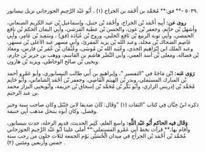 ٥٠٣٩ -** فق:** مُحَمَّد بن أَحْمَد بن الجراح (١) ، أَبُو عَبْد الرَّحِيمِ الجوزجاني نزيل نيسابور.

**روى عن:** أَبِيهِ أَحْمَد بْن الجراح، وأَحْمَد بْن حنبل، وإسماعيل بْن عبد الكريم الصنعاني، وأشهل بْن حاتم، وجعفر بْن عون، والحسن بْن عطية القرشي، وأَبِي اليمان الحكم بْن نافع الحمصي، وأَبِي توبة الربيع بْن نَافِع الحلبي، وروح بْن عُبَادَة (فق) ، وسَعِيد بْن عَامِر، وأَبِي عَاصِم الضحاك بْن مخلد، وعبد الله بْن يزيد المقرئ، وأبي مسهر عبد الآعلى بْن مسهر، وعبد الملك ابن إِبْرَاهِيم الجدي، وعُبَيد الله بْن مُوسَى، وعُثْمَان بْن عُمَر بْن فارس، ومعاذ بْن فضالة، ومعلى بْن أسد العمي، وأبي النَّضْر هاشم بن القاسم، ووهب بن جرير بْن حازم، ويحيى بْن صالح الوحاظي، ويزيد بْن هارون.

**رَوَى عَنه:** ابْن مَاجَهْ في "التفسير "، وإبراهيم بن أَبي طالب النيسابوري، وأبو عَمْرو أحمد بْن المبارك المستملي، وبدر بْن الهيثم الْقَاضِي، وجعفر بْن أَحْمَد الشاماتي، وأَبُو حَاتِم مُحَمَّد بْن إدريس الرازي، وأَبُو بَكْر بْن مُحَمَّد بْن إسحاق بْن خزيمة، وأَبُويحيى البزاز محمد بن عبد الرحيم.

ذكره ابنُ حِبَّان فِي كتاب "الثقات (١) "وَقَال: كَانَ صديقا لابن حَنْبَل وكان صاحب سنة وخير وفضل، وكان أبوه ينتحل مذهب أَبِي حنيفة.

**وَقَال فيه الحاكم أَبُو عَبْد اللَّهِ:** واسع العلم، كَثِير الحديث، قديم الرحلة، حدث بنيسابور، وأقام بها،** قرأت بخط أَبِي عَمْرو المستملي:** أملى علينا أَبُو عَبْد الرَّحِيمِ الجوزجاني مُحَمَّد بْن أَحْمَد بْن الجراح في ميدان الْحُسَيْن يَوْم الجمعة لثلاث خلون من رجب سنة خمس وأربعين ومئتين (٢) .
